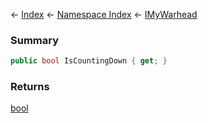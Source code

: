 ← [Index](Api-Index) ← [Namespace Index](Namespace-Index) ← [IMyWarhead](Sandbox.ModAPI.Ingame.IMyWarhead)

### Summary

```csharp
public bool IsCountingDown { get; }
```

### Returns

[bool](https://docs.microsoft.com/en-us/dotnet/api/System.Boolean?view=netframework-4.6)

